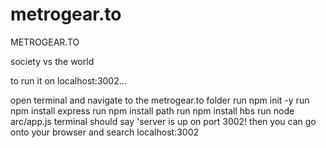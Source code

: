 # metrogear.to
METROGEAR.TO

society vs the world

to run it on localhost:3002...

open terminal and navigate to the metrogear.to folder
run npm init -y
run npm install express
run npm install path
run npm install hbs
run node arc/app.js
terminal should say 'server is up on port 3002!
then you can go onto your browser and search localhost:3002
